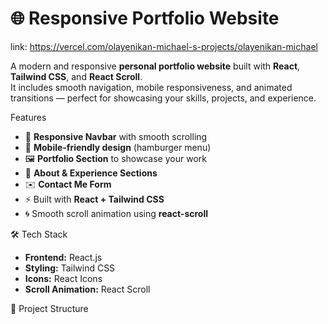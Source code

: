 # 🌐 Responsive Portfolio Website 
link: https://vercel.com/olayenikan-michael-s-projects/olayenikan-michael

A modern and responsive **personal portfolio website** built with **React**, **Tailwind CSS**, and **React Scroll**.  
It includes smooth navigation, mobile responsiveness, and animated transitions — perfect for showcasing your skills, projects, and experience.



 Features

- 🧭 **Responsive Navbar** with smooth scrolling  
- 📱 **Mobile-friendly design** (hamburger menu)  
- 🖼️ **Portfolio Section** to showcase your work  
- 💼 **About & Experience Sections**  
- ✉️ **Contact Me Form**  
- ⚡ Built with **React + Tailwind CSS**  
- 🌀 Smooth scroll animation using **react-scroll**



 🛠️ Tech Stack

- **Frontend:** React.js  
- **Styling:** Tailwind CSS  
- **Icons:** React Icons  
- **Scroll Animation:** React Scroll  



 📂 Project Structure

